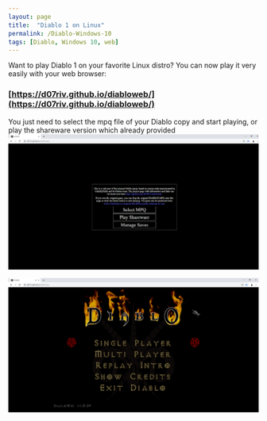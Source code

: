 ```yaml
---
layout: page
title:  "Diablo 1 on Linux"
permalink: /Diablo-Windows-10
tags: [Diablo, Windows 10, web]
---
```




Want to play Diablo 1 on your favorite Linux distro? You can now play it very easily with your web browser:

### [https://d07riv.github.io/diabloweb/](https://d07riv.github.io/diabloweb/)


You just need to select the mpq file of your Diablo copy and start playing, or play the shareware version which already provided
![mpq](/assets/windows/diablo_mpq.png)

![diablo](/assets/windows/diablo.png)

